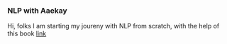 ### NLP with Aaekay

Hi, folks I am starting my joureny with NLP from scratch, with the help of this book [link](https://web.stanford.edu/~jurafsky/slp3/ed3bookfeb3_2024.pdf)

